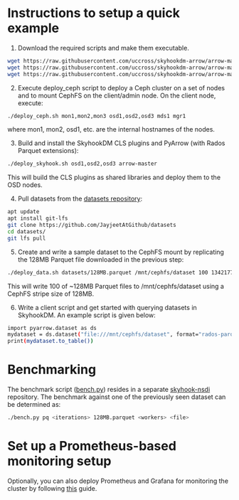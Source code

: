 <!---
  Licensed to the Apache Software Foundation (ASF) under one
  or more contributor license agreements.  See the NOTICE file
  distributed with this work for additional information
  regarding copyright ownership.  The ASF licenses this file
  to you under the Apache License, Version 2.0 (the
  "License"); you may not use this file except in compliance
  with the License.  You may obtain a copy of the License at

    http://www.apache.org/licenses/LICENSE-2.0

  Unless required by applicable law or agreed to in writing,
  software distributed under the License is distributed on an
  "AS IS" BASIS, WITHOUT WARRANTIES OR CONDITIONS OF ANY
  KIND, either express or implied.  See the License for the
  specific language governing permissions and limitations
  under the License.
-->

# Instructions to setup a quick example

1. Download the required scripts and make them executable.

```bash
wget https://raw.githubusercontent.com/uccross/skyhookdm-arrow/arrow-master/cpp/src/arrow/adapters/arrow-rados-cls/scripts/deploy_ceph.sh && chmod +x deploy_ceph.sh
wget https://raw.githubusercontent.com/uccross/skyhookdm-arrow/arrow-master/cpp/src/arrow/adapters/arrow-rados-cls/scripts/deploy_skyhook.sh && chmod +x deploy_skyhook.sh
wget https://raw.githubusercontent.com/uccross/skyhookdm-arrow/arrow-master/cpp/src/arrow/adapters/arrow-rados-cls/scripts/deploy_data.sh && chmod +x deploy_data.sh
```

2. Execute deploy_ceph script to deploy a Ceph cluster on a set of nodes and to mount CephFS on the client/admin node. On the client node, execute:

```bash
./deploy_ceph.sh mon1,mon2,mon3 osd1,osd2,osd3 mds1 mgr1
```
where mon1, mon2, osd1, etc. are the internal hostnames of the nodes.

3. Build and install the SkyhookDM CLS plugins and PyArrow (with Rados Parquet extensions):

```bash
./deploy_skyhook.sh osd1,osd2,osd3 arrow-master
```
This will build the CLS plugins as shared libraries and deploy them to the OSD nodes.

4. Pull datasets from the [datasets repository](https://github.com/JayjeetAtGithub/datasets):

```bash
apt update
apt install git-lfs
git clone https://github.com/JayjeetAtGithub/datasets
cd datasets/
git lfs pull
```

5. Create and write a sample dataset to the CephFS mount by replicating the 128MB Parquet file downloaded in the previous step:

```bash
./deploy_data.sh datasets/128MB.parquet /mnt/cephfs/dataset 100 134217728
```

This will write 100 of ~128MB Parquet files to /mnt/cephfs/dataset using a CephFS stripe size of 128MB.

6. Write a client script and get started with querying datasets in SkyhookDM. An example script is given below:

```bash
import pyarrow.dataset as ds
mydataset = ds.dataset("file:///mnt/cephfs/dataset", format="rados-parquet")
print(mydataset.to_table())
```

# Benchmarking

The benchmark script ([bench.py](https://github.com/JayjeetAtGithub/skyhook-nsdi/blob/master/bench.py)) resides in a separate [skyhook-nsdi](https://github.com/JayjeetAtGithub/skyhook-nsdi) repository. The benchmark against one of the previously seen dataset can be determined as:

```bash
./bench.py pq <iterations> 128MB.parquet <workers> <file>
```

# Set up a Prometheus-based monitoring setup

Optionally, you can also deploy Prometheus and Grafana for monitoring the cluster by following [this](https://github.com/JayjeetAtGithub/prometheus-on-baremetal#readme) guide.
